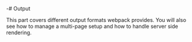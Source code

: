 -# Output

This part covers different output formats webpack provides. You will also see how to manage a multi-page setup and how to handle server side rendering.
